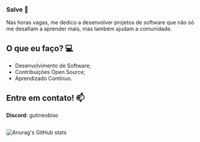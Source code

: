 ### Salve 👋

Nas horas vagas, me dedico a desenvolver projetos de software que não só me desafiam a aprender mais, mas também ajudam a comunidade.

## O que eu faço? 💻

- Desenvolvimento de Software;
- Contribuições Open Source;
- Aprendizado Contínuo.

## Entre em contato! 📫
**Discord:** gutineobixo

##
![Anurag's GitHub stats](https://github-readme-stats.vercel.app/api?username=rodz-vskmann&show_icons=true&theme=transparent)

